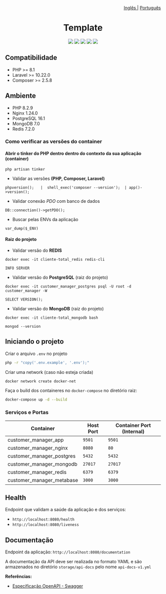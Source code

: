 <div align='right'>
    <a href="./README.md">Inglês |</a>
    <a href="./PORTUGUESE.md">Português</a>
</div>

<div align='center'>
    <h1>Template</h1>
    <a href="https://www.linkedin.com/in/leonardo-akio/" target="_blank"><img src="https://img.shields.io/badge/LinkedIn%20-blue?style=flat&logo=linkedin&labelColor=blue" target="_blank"></a> 
    <img src="https://img.shields.io/badge/version-v0.1-blue"/>
    <img src="https://img.shields.io/github/contributors/akioleo/MoneyTransaction_v2"/>
    <img src="https://img.shields.io/github/stars/akioleo/MoneyTransaction_v2?style=sociale"/>
    <img src="https://img.shields.io/github/forks/akioleo/MoneyTransaction_v2?style=social"/>
</div>


## Compatibilidade
- PHP >= 8.1
- Laravel >= 10.22.0
- Composer >= 2.5.8

## Ambiente
- PHP 8.2.9
- Nginx 1.24.0
- PostgreSQL 16.1
- MongoDB 7.0
- Redis 7.2.0

### Como verificar as versões do container
#### Abrir o tinker do PHP dentro dentro do contexto da sua aplicação (container)
```
php artisan tinker
```
- Validar as versões **(PHP, Composer, Laravel)**
```
phpversion();   |  shell_exec('composer --version');  | app()->version();
```
- Validar conexão *PDO* com banco de dados
```
DB::connection()->getPDO();
```
- Buscar pelas ENVs da aplicação
```
var_dump($_ENV)
```
#### Raiz do projeto
- Validar versão do **REDIS** 
```
docker exec -it cliente-total_redis redis-cli
```
```
INFO SERVER
```
- Validar versão do **PostgreSQL** (raiz do projeto)
```
docker exec -it customer_manager_postgres psql -U root -d customer_manager -W
```
```
SELECT VERSION();
```
- Validar versão do **MongoDB** (raiz do projeto)
```
docker exec -it cliente-total_mongodb bash
```
```
mongod --version
```

## Iniciando o projeto
Criar o arquivo `.env` no projeto
```bash
php -r "copy('.env.example', '.env');"
```
Criar uma network (caso não esteja criada)
```bash
docker network create docker-net
```
Faça o build dos containeres no `docker-compose` no diretório raiz:
```bash
docker-compose up -d --build
```

### Serviços e Portas

| Container                   | Host Port | Container Port (Internal) |
| --------------------------- | --------- | ------------------------- |
| customer_manager_app        | `9501`    | `9501`                    |
| customer_manager_nginx      | `8080`    | `80`                      |
| customer_manager_postgres   | `5432`    | `5432`                    |
| customer_manager_mongodb    | `27017`   | `27017`                   |
| customer_manager_redis      | `6379`    | `6379`                    |
| customer_manager_metabase   | `3000`    | `3000`                    |

## Health
Endpoint que validam a saúde da aplicação e dos serviços:

- `http://localhost:8080/health`
- `http://localhost:8080/liveness`

## Documentação 
Endpoint da aplicação: `http://localhost:8080/documentation`

A documentação da API deve ser realizada no formato YAML e são armazenados no diretório `storage/api-docs` pelo nome `api-docs-v1.yml`

**Referências:**
- [Especificação OpenAPI - Swagger](https://swagger.io/specification/)
